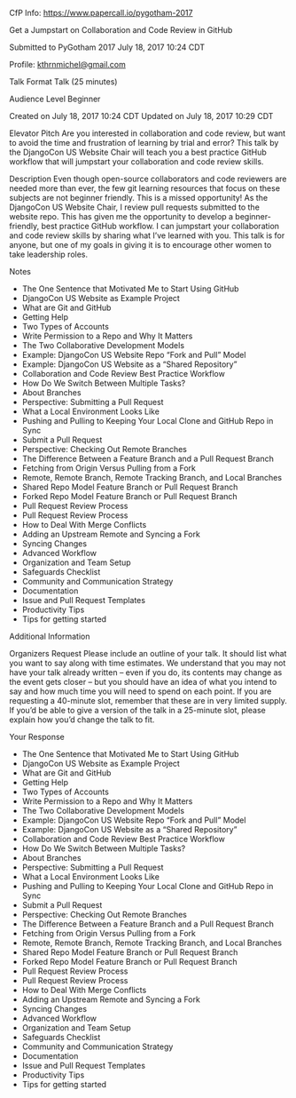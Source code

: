 CfP Info: https://www.papercall.io/pygotham-2017

Get a Jumpstart on Collaboration and Code Review in GitHub

Submitted to
PyGotham 2017
July 18, 2017 10:24 CDT

Profile: kthrnmichel@gmail.com

Talk Format
Talk (25 minutes)

Audience Level
Beginner

Created on
July 18, 2017 10:24 CDT
Updated on
July 18, 2017 10:29 CDT

Elevator Pitch
Are you interested in collaboration and code review, but want to avoid the time and frustration of learning by trial and error? This talk by the DjangoCon US Website Chair will teach you a best practice GitHub workflow that will jumpstart your collaboration and code review skills.

Description
Even though open-source collaborators and code reviewers are needed more than ever, the few git learning resources that focus on these subjects are not beginner friendly. This is a missed opportunity! As the DjangoCon US Website Chair, I review pull requests submitted to the website repo. This has given me the opportunity to develop a beginner-friendly, best practice GitHub workflow. I can jumpstart your collaboration and code review skills by sharing what I’ve learned with you. This talk is for anyone, but one of my goals in giving it is to encourage other women to take leadership roles.

Notes

* The One Sentence that Motivated Me to Start Using GitHub
* DjangoCon US Website as Example Project
* What are Git and GitHub
* Getting Help
* Two Types of Accounts
* Write Permission to a Repo and Why It Matters
* The Two Collaborative Development Models
* Example: DjangoCon US Website Repo “Fork and Pull” Model
* Example: DjangoCon US Website as a “Shared Repository”
* Collaboration and Code Review Best Practice Workflow
* How Do We Switch Between Multiple Tasks?
* About Branches
* Perspective: Submitting a Pull Request
* What a Local Environment Looks Like
* Pushing and Pulling to Keeping Your Local Clone and GitHub Repo in Sync
* Submit a Pull Request
* Perspective: Checking Out Remote Branches
* The Difference Between a Feature Branch and a Pull Request Branch
* Fetching from Origin Versus Pulling from a Fork
* Remote, Remote Branch, Remote Tracking Branch, and Local Branches
* Shared Repo Model Feature Branch or Pull Request Branch
* Forked Repo Model Feature Branch or Pull Request Branch
* Pull Request Review Process
* Pull Request Review Process
* How to Deal With Merge Conflicts
* Adding an Upstream Remote and Syncing a Fork
* Syncing Changes
* Advanced Workflow
* Organization and Team Setup
* Safeguards Checklist
* Community and Communication Strategy
* Documentation
* Issue and Pull Request Templates
* Productivity Tips
* Tips for getting started

Additional Information

Organizers Request
Please include an outline of your talk. It should list what you want to say along with time estimates.
We understand that you may not have your talk already written – even if you do, its contents may change as the event gets closer – but you should have an idea of what you intend to say and how much time you will need to spend on each point.
If you are requesting a 40-minute slot, remember that these are in very limited supply. If you’d be able to give a version of the talk in a 25-minute slot, please explain how you’d change the talk to fit.

Your Response

* The One Sentence that Motivated Me to Start Using GitHub
* DjangoCon US Website as Example Project
* What are Git and GitHub
* Getting Help
* Two Types of Accounts
* Write Permission to a Repo and Why It Matters
* The Two Collaborative Development Models
* Example: DjangoCon US Website Repo “Fork and Pull” Model
* Example: DjangoCon US Website as a “Shared Repository”
* Collaboration and Code Review Best Practice Workflow
* How Do We Switch Between Multiple Tasks?
* About Branches
* Perspective: Submitting a Pull Request
* What a Local Environment Looks Like
* Pushing and Pulling to Keeping Your Local Clone and GitHub Repo in Sync
* Submit a Pull Request
* Perspective: Checking Out Remote Branches
* The Difference Between a Feature Branch and a Pull Request Branch
* Fetching from Origin Versus Pulling from a Fork
* Remote, Remote Branch, Remote Tracking Branch, and Local Branches
* Shared Repo Model Feature Branch or Pull Request Branch
* Forked Repo Model Feature Branch or Pull Request Branch
* Pull Request Review Process
* Pull Request Review Process
* How to Deal With Merge Conflicts
* Adding an Upstream Remote and Syncing a Fork
* Syncing Changes
* Advanced Workflow
* Organization and Team Setup
* Safeguards Checklist
* Community and Communication Strategy
* Documentation
* Issue and Pull Request Templates
* Productivity Tips
* Tips for getting started
